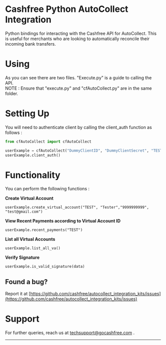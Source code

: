 #  Cashfree Python AutoCollect Integration 

Python bindings for interacting with the Cashfree API for AutoCollect. This is useful for merchants who are looking to automatically reconcile their incoming bank transfers. 

# Using 

As you can see there are two files. "Execute.py" is a guide to calling the API. <br />
NOTE : Ensure that "execute.py" and "cfAutoCollect.py" are in the same folder.

# Setting Up

You will need to authenticate client by calling the client_auth function as follows : 

```python
from cfAutoCollect import cfAutoCollect

userExample = cfAutoCollect("DummyClientID", "DummyClientSecret", "TEST/PROD")
userExample.client_auth()
```

# Functionality

You can perform the following functions : 

**Create Virtual Account**
```
userExample.create_virtual_account("TEST", "Tester","9999999999", "test@gmail.com")
```

**View Recent Payments according to Virtual Account ID**
```
userExample.recent_payments("TEST")
```
**List all Virtual Accounts**

```
userExample.list_all_va()
```
**Verify Signature**

```
userExample.is_valid_signature(data)
```

## Found a bug?

Report it at [https://github.com/cashfree/autocollect_integration_kits/issues](https://github.com/cashfree/autocollect_integration_kits/issues)

# Support

For further queries, reach us at techsupport@gocashfree.com .

********************************************************************************** 





